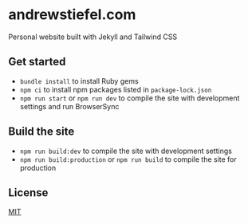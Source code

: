 # andrewstiefel.com
Personal website built with Jekyll and Tailwind CSS

## Get started
* `bundle install` to install Ruby gems
* `npm ci` to install npm packages listed in `package-lock.json`
* `npm run start` or `npm run dev` to compile the site with development settings and run BrowserSync

## Build the site
* `npm run build:dev` to compile the site with development settings
* `npm run build:production` or `npm run build` to compile the site for production

## License
[MIT](https://github.com/andrewstiefel/andrewstiefel.com/blob/master/LICENSE.md)
